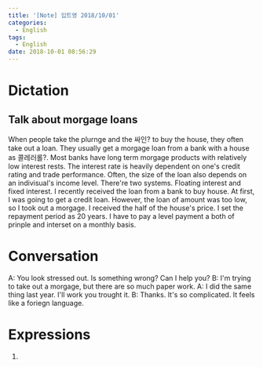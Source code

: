 ```yaml
---
title: '[Note] 입트영 2018/10/01'
categories:
  - English
tags:
  - English
date: 2018-10-01 08:56:29
---
```


# Dictation

## Talk about morgage loans

When people take the plurnge and the 싸인? to buy the house, they often take out a loan. They usually get a morgage loan from a bank with a house as 콜레러롤?. Most banks have long term morgage products with relatively low interest rests. The interest rate is heavily dependent on one's credit rating and trade performance. Often, the size of the loan also depends on an indivisual's income level. There're two systems. Floating interest and fixed interest. I recently received the loan from a bank to buy house. At first, I was going to get a credit loan. However, the loan of amount was too low, so I took out a morgage. I received the half of the house's price. I set the repayment period as 20 years. I have to pay a level payment a both of prinple and interset on a monthly basis.

# Conversation

A: You look stressed out. Is something wrong? Can I help you?
B: I'm trying to take out a morgage, but there are so much paper work.
A: I did the same thing last year. I'll work you trought it.
B: Thanks. It's so complicated. It feels like a foriegn language.


# Expressions

1.